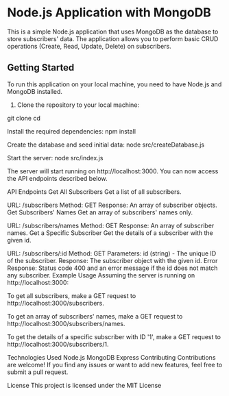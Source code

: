 # Node.js Application with MongoDB

This is a simple Node.js application that uses MongoDB as the database to store subscribers' data. The application allows you to perform basic CRUD operations (Create, Read, Update, Delete) on subscribers.

## Getting Started

To run this application on your local machine, you need to have Node.js and MongoDB installed.

1. Clone the repository to your local machine:

git clone <repository-url>
cd <repository-folder>

Install the required dependencies: npm install

Create the database and seed initial data: node src/createDatabase.js

Start the server: node src/index.js

The server will start running on http://localhost:3000. You can now access the API endpoints described below.

API Endpoints
Get All Subscribers
Get a list of all subscribers.

URL: /subscribers
Method: GET
Response: An array of subscriber objects.
Get Subscribers' Names
Get an array of subscribers' names only.

URL: /subscribers/names
Method: GET
Response: An array of subscriber names.
Get a Specific Subscriber
Get the details of a subscriber with the given id.

URL: /subscribers/:id
Method: GET
Parameters: id (string) - The unique ID of the subscriber.
Response: The subscriber object with the given id.
Error Response: Status code 400 and an error message if the id does not match any subscriber.
Example Usage
Assuming the server is running on http://localhost:3000:

To get all subscribers, make a GET request to http://localhost:3000/subscribers.

To get an array of subscribers' names, make a GET request to http://localhost:3000/subscribers/names.

To get the details of a specific subscriber with ID '1', make a GET request to http://localhost:3000/subscribers/1.

Technologies Used
Node.js
MongoDB
Express
Contributing
Contributions are welcome! If you find any issues or want to add new features, feel free to submit a pull request.

License
This project is licensed under the MIT License